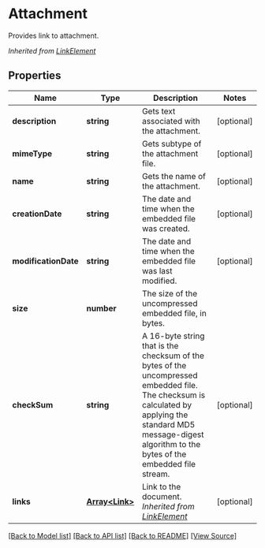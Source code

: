# Attachment
Provides link to attachment.

*Inherited from [LinkElement](LinkElement.md)*
## Properties
Name | Type | Description | Notes
------------ | ------------- | ------------- | -------------
**description** | **string** | Gets text associated with the attachment.  | [optional]
**mimeType** | **string** | Gets subtype of the attachment file. | [optional]
**name** | **string** | Gets the name of the attachment.  | [optional]
**creationDate** | **string** | The date and time when the embedded file was created. | [optional]
**modificationDate** | **string** | The date and time when the embedded file was last modified. | [optional]
**size** | **number** | The size of the uncompressed embedded file, in bytes. | 
**checkSum** | **string** | A 16-byte string that is the checksum of the bytes of the uncompressed embedded file. The checksum is calculated by applying the standard MD5 message-digest algorithm to the bytes of the embedded file stream. | [optional]
**links** | [**Array&lt;Link&gt;**](Link.md) | Link to the document.<br />*Inherited from [LinkElement](LinkElement.md)* | [optional]

[[Back to Model list]](../README.md#documentation-for-models) [[Back to API list]](../README.md#documentation-for-api-endpoints) [[Back to README]](../README.md) [[View Source]](../src/models/attachment.ts)

